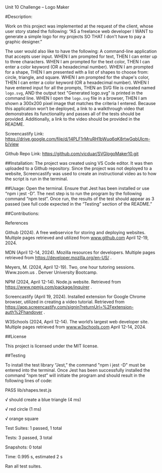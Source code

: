 Unit 10 Challenge – Logo Maker

#Description:

Work on this project was implemented at the request of the client, whose user story stated the following: “AS a freelance web developer I WANT to generate a simple logo for my projects SO THAT I don't have to pay a graphic designer.”

The user would also like to have the following:
A command-line application that accepts user input.
WHEN I am prompted for text, THEN I can enter up to three characters.
WHEN I am prompted for the text color, THEN I can enter a color keyword (OR a hexadecimal number).
WHEN I am prompted for a shape, THEN I am presented with a list of shapes to choose from: circle, triangle, and square.
WHEN I am prompted for the shape's color, THEN I can enter a color keyword (OR a hexadecimal number).
WHEN I have entered input for all the prompts, THEN an SVG file is created named `logo.svg`, AND the output text "Generated logo.svg" is printed in the command line.
WHEN I open the `logo.svg` file in a browser, THEN I am shown a 300x200 pixel image that matches the criteria I entered.
Because this application won’t be deployed, a link to a walkthrough video that demonstrates its functionality and passes all of the tests should be provided. Additionally, a link to the video should be provided in the README.

Screencastify Link:
https://drive.google.com/file/d/14PLF1rMruRH1bWuq6qK8rtwGqbUlcm-b/view

Github Repo Link:
https://github.com/vicduar/SVGlogoMaker10.git

##Installation:
The project was created using VS Code editor. It was then uploaded to a Github repository. Since the project was not deployed to a website, Screencastify was used to create an instructional video as to how the script is run in the terminal.

##Usage:
Open the terminal. Ensure that Jest has been installed or use “npm i jest -D”.  The next step is to run the program by the following command “npm test”. Once run, the results of the test should appear as 3 passed (see full code expected in the “Testing” section of the README.”

##Contributions:

References

Github (2024). A free webservice for storing and deploying websites. Multiple pages retrieved and utilized from www.github.com April 12-19, 2024.

MDN (April 12-14, 2024). Mozilla resources for developers. Multiple pages retrieved from https://developer.mozilla.org/en-US/ .

Meyers, M. (2024, April 12-19). Two, one hour tutoring sessions. Www.zoom.us . Denver University Bootcamp.

NPM (2024, April 12-14). Node.js website. Retrieved from https://www.npmjs.com/package/inquirer .

Screencastify (April 19, 2024). Installed extension for Google Chrome browser, utilized in creating a video tutorial. Retrieved from https://app.screencastify.com/signin?returnUrl=%2Fextension-auth%2Fhandover .

W3Schools (2024, April 12-14). The world’s largest web developer site. Multiple pages retrieved from www.w3schools.com April 12-14, 2024.

##License

This project is licensed under the MIT license.


##Testing

To install the test library “Jest,” the command "npm i jest -D" must be entered into the terminal. Once Jest has been successfully installed the command “npm test” will initiate the program and should result in the following lines of code:

PASS  lib/shapes.test.js

  √ should create a blue triangle (4 ms)
  
  √ red circle (1 ms)
  
  √ orange square

Test Suites: 1 passed, 1 total

Tests:       3 passed, 3 total

Snapshots:   0 total

Time:        0.995 s, estimated 2 s

Ran all test suites.

